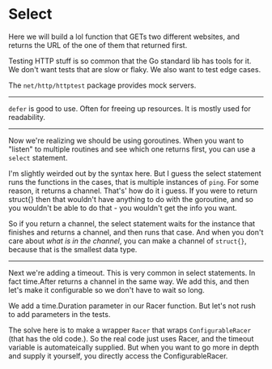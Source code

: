 # Select

Here we will build a lol function that GETs two different websites, and returns the URL of the one of them that returned first.

Testing HTTP stuff is so common that the Go standard lib has tools for it. We don't want tests that are slow or flaky. We also want to test edge cases.

The `net/http/httptest` package provides mock servers.

---

`defer` is good to use. Often for freeing up resources. It is mostly used for readability.

---

Now we're realizing we should be using goroutines. When you want to "listen" to multiple routines and see which one returns first, you can use a `select` statement.

I'm slightly weirded out by the syntax here. But I guess the select statement runs the functions in the cases, that is multiple instances of `ping`. For some reason, it returns a channel. That's' how do it i guess. If you were to return struct{} then that wouldn't have anything to do with the goroutine, and so you wouldn't be able to do that - you wouldn't get the info you want.

So if you return a channel, the select statement waits for the instance that finishes and returns a channel, and then runs that case. And when you don't care about *what is in the channel*, you can make a channel of `struct{}`, because that is the smallest data type.

--- 

Next we're adding a timeout. This is very common in select statements. In fact time.After returns a channel in the same way. We add this, and then let's make it configurable so we don't have to wait so long.

We add a time.Duration parameter in our Racer function. But let's not rush to add parameters in the tests. 

The solve here is to make a wrapper `Racer` that wraps `ConfigurableRacer` (that has the old code.). So the real code just uses Racer, and the timeout variable is automateically supplied. But when you want to go more in depth and supply it yourself, you directly access the ConfigurableRacer.
